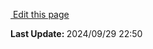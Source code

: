 <script setup>
    import Docs from "@lesli-dev/components/lesli-working.vue"
</script>
<Docs />

<section class="lesli-documentation-footer">
    <p><a target="blank" href="https://github.com/LesliTech/LesliBabel/tree/master/docs/translations.md"><i class="ri-external-link-fill"></i>&nbsp;Edit this page</a><p/>
    <p><b>Last Update: </b>2024/09/29 22:50</p>
</section>

<!-- This code was automatically generated -->
<!-- to update this docs please run rake docs:build -->

